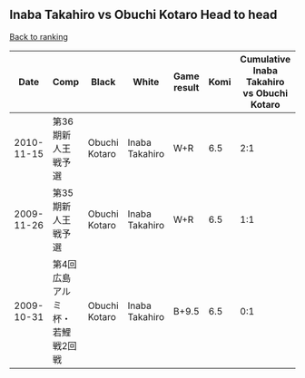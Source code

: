 ## Inaba Takahiro vs Obuchi Kotaro Head to head

[Back to ranking](../../index.md)




| **Date** | **Comp** | **Black** | **White** | **Game result** | **Komi** | **Cumulative Inaba Takahiro vs Obuchi Kotaro** | **Inaba Takahiro streak** | **Obuchi Kotaro streak** | 
| --- | --- | --- | --- | --- | --- | --- | --- | --- |
| 2010-11-15 | 第36期新人王戦予選 | Obuchi Kotaro | Inaba Takahiro | W+R | 6.5 | 2:1 | 2 | 0 | 
| 2009-11-26 | 第35期新人王戦予選 | Obuchi Kotaro | Inaba Takahiro | W+R | 6.5 | 1:1 | 1 | 0 | 
| 2009-10-31 | 第4回広島アルミ杯・若鯉戦2回戦 | Obuchi Kotaro | Inaba Takahiro | B+9.5 | 6.5 | 0:1 | 0 | 1 |




